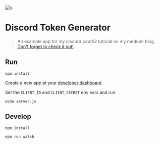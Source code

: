 ![s](https://cdn-images-1.medium.com/max/800/1*64GSosmMFaKyBM5Dn_3aeQ.png)

# Discord Token Generator
>An example app for my discord oauth2 tutorial on my medium blog. [Don't forget to check it out!](https://medium.com/@orels1/using-discord-oauth2-a-simple-guide-and-an-example-nodejs-app-71a9e032770)

## Run

```
npm install
```

Create a new app at your [developer dashboard](https://discordapp.com/developers/applications/me/create)

Set the `CLIENT_ID` and `CLIENT_SECRET` env vars and run

```
node server.js
```

## Develop

```
npm install
```

```
npm run watch
```